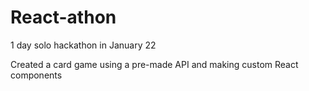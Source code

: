 # React-athon
1 day solo hackathon in January 22

Created a card game using a pre-made API and making custom React components
